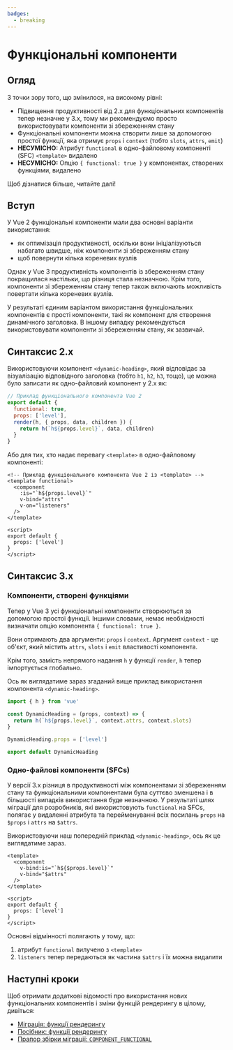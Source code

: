 ```yaml
---
badges:
  - breaking
---
```


# Функціональні компоненти <MigrationBadges :badges="$frontmatter.badges" />

## Огляд

З точки зору того, що змінилося, на високому рівні:

- Підвищення продуктивності від 2.x для функціональних компонентів тепер незначне у 3.x, тому ми рекомендуємо просто використовувати компоненти зі збереженням стану
- Функціональні компоненти можна створити лише за допомогою простої функції, яка отримує `props` і `context` (тобто `slots`, `attrs`, `emit`)
- **НЕСУМІСНО:** Атрибут `functional` в одно-файловому компоненті (SFC) `<template>` видалено
- **НЕСУМІСНО:** Опцію `{ functional: true }` у компонентах, створених функціями, видалено

Щоб дізнатися більше, читайте далі!

## Вступ

У Vue 2 функціональні компоненти мали два основні варіанти використання:

- як оптимізація продуктивності, оскільки вони ініціалізуються набагато швидше, ніж компоненти зі збереженням стану
- щоб повернути кілька кореневих вузлів

Однак у Vue 3 продуктивність компонентів із збереженням стану покращилася настільки, що різниця стала незначною. Крім того, компоненти зі збереженням стану тепер також включають можливість повертати кілька кореневих вузлів.

У результаті єдиним варіантом використання функціональних компонентів є прості компоненти, такі як компонент для створення динамічного заголовка. В іншому випадку рекомендується використовувати компоненти зі збереженням стану, як зазвичай.

## Синтаксис 2.x

Використовуючи компонент `<dynamic-heading>`, який відповідає за візуалізацію відповідного заголовка (тобто `h1`, `h2`, `h3`, тощо), це можна було записати як одно-файловий компонент у 2.x як:

```js
// Приклад функціонального компонента Vue 2
export default {
  functional: true,
  props: ['level'],
  render(h, { props, data, children }) {
    return h(`h${props.level}`, data, children)
  }
}
```

Або для тих, хто надає перевагу `<template>` в одно-файловому компоненті:

```vue
<!-- Приклад функціонального компонента Vue 2 із <template> -->
<template functional>
  <component
    :is="`h${props.level}`"
    v-bind="attrs"
    v-on="listeners"
  />
</template>

<script>
export default {
  props: ['level']
}
</script>
```

## Синтаксис 3.x

### Компоненти, створені функціями

Тепер у Vue 3 усі функціональні компоненти створюються за допомогою простої функції. Іншими словами, немає необхідності визначати опцію компонента `{ functional: true }`.

Вони отримають два аргументи: `props` і `context`. Аргумент `context` - це об'єкт, який містить `attrs`, `slots` і `emit` властивості компонента.

Крім того, замість непрямого надання `h` у функції `render`, `h` тепер імпортується глобально.

Ось як виглядатиме зараз згаданий вище приклад використання компонента `<dynamic-heading>`.

```js
import { h } from 'vue'

const DynamicHeading = (props, context) => {
  return h(`h${props.level}`, context.attrs, context.slots)
}

DynamicHeading.props = ['level']

export default DynamicHeading
```

### Одно-файлові компоненти (SFCs)

У версії 3.x різниця в продуктивності між компонентами зі збереженням стану та функціональними компонентами була суттєво зменшена і в більшості випадків використання буде незначною. У результаті шлях міграції для розробників, які використовують `functional` на SFCs, полягає у видаленні атрибута та перейменуванні всіх посилань `props` на `$props` і `attrs` на `$attrs`.

Використовуючи наш попередній приклад `<dynamic-heading>`, ось як це виглядатиме зараз.

```vue{1,3,4}
<template>
  <component
    v-bind:is="`h${$props.level}`"
    v-bind="$attrs"
  />
</template>

<script>
export default {
  props: ['level']
}
</script>
```

Основні відмінності полягають у тому, що:

1. атрибут `functional` вилучено з `<template>`
2. `listeners` тепер передаються як частина `$attrs` і їх можна видалити

## Наступні кроки

Щоб отримати додаткові відомості про використання нових функціональних компонентів і зміни функцій рендерингу в цілому, дивіться:

- [Міграція: функції рендерингу](./render-function-api.html)
- [Посібник: функції рендерингу](https://vuejs.org/guide/extras/render-function.html#render-functions-jsx)
- [Прапор збірки міграції: `COMPONENT_FUNCTIONAL`](../migration-build.html#compat-configuration)
